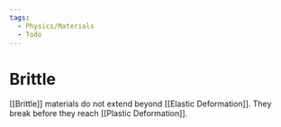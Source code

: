 ```yaml
---
tags:
  - Physics/Materials
  - Todo
---
```

# Brittle
[[Brittle]] materials do not extend beyond [[Elastic Deformation]]. They break before they reach [[Plastic Deformation]].